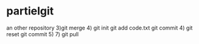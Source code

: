 # partielgit
an other repository
3)git merge
4) git init git add code.txt git commit
4) git reset git commit
5)
7) git pull
